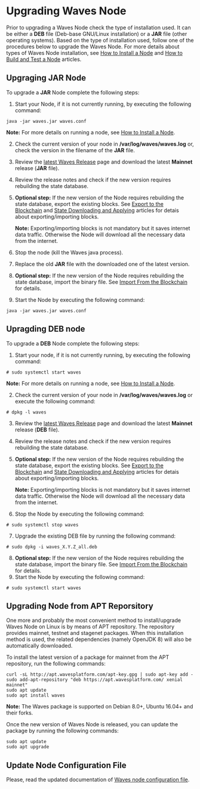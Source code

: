 # Upgrading Waves Node

Prior to upgrading a Waves Node check the type of installation used. It can be either a **DEB** file (Deb-base GNU/Linux installation) or a **JAR** file (other operating systems). Based on the type of installation used, follow one of the procedures below to upgrade the Waves Node. For more details about types of Waves Node installation, see [How to Install a Node](/waves-node/how-to-install-a-node/how-to-install-a-node.md) and [How to Build and Test a Node](/waves-node/how-to-build-and-test-a-node.md) articles.

## Upgraging JAR Node 

To upgrade a **JAR** Node complete the following steps:

1. Start your Node, if it is not currently running, by executing the following command: 
```
java -jar waves.jar waves.conf
```
**Note:** For more details on running a node, see [How to Install a Node](/waves-node/how-to-install-a-node/how-to-install-a-node.md).

2. Check the current version of your node in **/var/log/waves/waves.log** or, check the version in the filename of the **JAR** file.
3. Review the [latest Waves Release](https://github.com/wavesplatform/Waves/releases) page and download the latest **Mainnet** release (**JAR** file).
4. Review the release notes and check if the new version requires rebuilding the state database.
5. **Optional step:** If the new version of the Node requires rebuilding the state database, export the existing blocks.
See [Export to the Blockchain]( /waves-node/options-for-getting-actual-blockchain/export-and-import-from-the-blockchain.md) and [State Downloading and Applying](/waves-node/options-for-getting-actual-blockchain/state-downloading-and-applying.md) articles for detais about exporting/importing blocks.
     
   **Note:** Exporting/importing blocks is not mandatory but it saves internet data traffic. Otherwise the Node will download all the necessary data from the internet.

6. Stop the node (kill the Waves java process).

7. Replace the old **JAR** file with the downloaded one of the latest version.

8. **Optional step:** If the new version of the Node requires rebuilding the state database, import the binary file. See [Import From the Blockchain](/waves-node/options-for-getting-actual-blockchain/import-from-the-blockchain.md) for details.
9. Start the Node by executing the following command:
```
java -jar waves.jar waves.conf
```
## Upragding DEB node

To upgrade a **DEB** Node complete the following steps:

1. Start your node, if it is not currently running, by executing the following command: 
```
# sudo systemctl start waves
```
**Note:** For more details on running a node, see [How to Install a Node](/waves-node/how-to-install-a-node/how-to-install-a-node.md).

2. Check the current version of your node in **/var/log/waves/waves.log** or execute the following command:
```
# dpkg -l waves
```
3. Review the [latest Waves Release](https://github.com/wavesplatform/Waves/releases) page and download the latest **Mainnet** release (**DEB** file).
4. Review the release notes and check if the new version requires rebuilding the state database.
5. **Optional step:** If the new version of the Node requires rebuilding the state database, export the existing blocks.
See [Export to the Blockchain](/waves-node/options-for-getting-actual-blockchain/export-and-import-from-the-blockchain.md) and [State Downloading and Applying](/waves-node/options-for-getting-actual-blockchain/state-downloading-and-applying.md) articles for detais about exporting/importing blocks.
     
   **Note:** Exporting/importing blocks is not mandatory but it saves internet data traffic. Otherwise the Node will download all the necessary data from the internet.
6. Stop the Node by executing the following command:
```
# sudo systemctl stop waves
```
7. Upgrade the existing DEB file by running the following command: 

```
# sudo dpkg -i waves_X.Y.Z_all.deb
```
8. **Optional step:** If the new version of the Node requires rebuilding the state database, import the binary file. See [Import From the Blockchain](/waves-node/options-for-getting-actual-blockchain/import-from-the-blockchain.md) for details.
9. Start the Node by executing the following command:
```
# sudo systemctl start waves
```
## Upgrading Node from APT Reporsitory

One more and probably the most convenient method to install/upgrade Waves Node on Linux is by means of APT repository. The repository provides mainnet, testnet and stagenet packages.
When this installation method is used, the related dependencies (namely OpenJDK 8) will also be automatically downloaded.

To install the latest version of a package for mainnet from the APT repository, run the following commands: 
```
curl -sL http://apt.wavesplatform.com/apt-key.gpg | sudo apt-key add -
sudo add-apt-repository "deb https://apt.wavesplatform.com/ xenial mainnet"
sudo apt update
sudo apt install waves
```
**Note:** The Waves package is supported on Debian 8.0+, Ubuntu 16.04+ and their forks.

Once the new version of Waves Node is released, you can update the package by running the following commands: 

```
sudo apt update
sudo apt upgrade
```

## Update Node Configuration File

Please, read the updated documentation of [Waves node configuration file](/waves-node/node-configuration.md).



